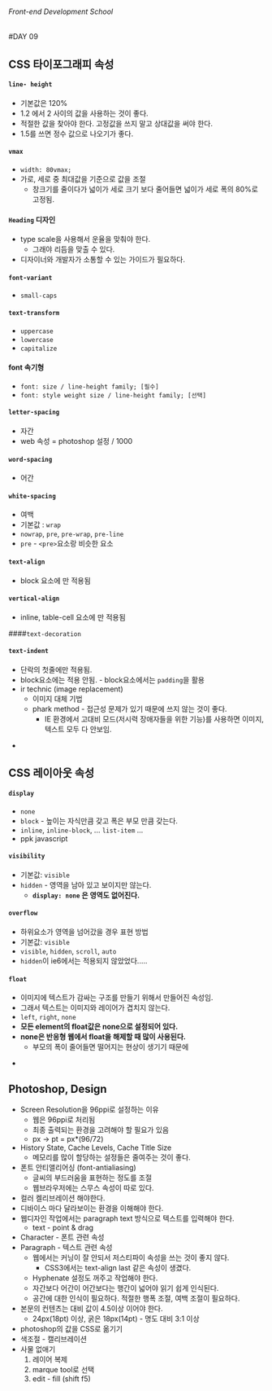 ###### Front-end Development School

#DAY 09

## CSS 타이포그래피 속성
#### `line- height` 
  * 기본값은 120%
  * 1.2 에서 2 사이의 값을 사용하는 것이 좋다.
  * 적절한 값을 찾아야 한다. 고정값을 쓰지 말고 상대값을 써야 한다. 
  * 1.5를 쓰면 정수 값으로 나오기가 좋다.

#### `vmax`
  * `width: 80vmax;`
  * 가로, 세로 중 최대값을 기준으로 값을 조절
    * 창크기를 줄이다가 넓이가 세로 크기 보다 줄어들면 넓이가 세로 폭의 80%로 고정됨.

#### `Heading` 디자인
  * type scale을 사용해서 운율을 맞춰야 한다.
    * 그래야 리듬을 맞출 수 있다.
  * 디자이너와 개발자가 소통할 수 있는 가이드가 필요하다.

#### `font-variant`
  * `small-caps`

#### `text-transform`
  * `uppercase`
  * `lowercase`
  * `capitalize`

#### font 속기형 
* `font: size / line-height family; [필수]`
* `font: style weight size / line-height family; [선택]`

#### `letter-spacing` 
  * 자간
  * web 속성 = photoshop 설정 / 1000 

#### `word-spacing` 
  * 어간

#### `white-spacing` 
  * 여백
  * 기본값 : `wrap`
  * `nowrap`, `pre`, `pre-wrap`, `pre-line`
  * `pre` - `<pre>`요소랑 비슷한 요소 

#### `text-align` 
  * block 요소에 만 적용됨

#### `vertical-align` 
  * inline, table-cell 요소에 만 적용됨

####`text-decoration` 

#### `text-indent`
  * 단락의 첫줄에만 적용됨.
  * block요소에는 적용 안됨. - block요소에서는 `padding`을 활용
  * ir technic (image replacement)
    * 이미지 대체 기법
    * phark method - 접근성 문제가 있기 때문에 쓰지 않는 것이 좋다.
      * IE 환경에서 고대비 모드(저시력 장애자들을 위한 기능)를 사용하면 이미지, 텍스트 모두 다 안보임.

-
## CSS 레이아웃 속성
#### `display`
  * `none`
  * `block` - 높이는 자식만큼 갖고 폭은 부모 만큼 갖는다.
  * `inline`, `inline-block`, ... `list-item` ...
  * ppk javascript

#### `visibility`
   * 기본값: `visible`
   * `hidden` - 영역을 남아 있고 보이지만 않는다. 
      * **`display: none` 은 영역도 없어진다.**

#### `overflow`
  * 하위요소가 영역을 넘어갔을 경우 표현 방법
  * 기본값: `visible`
  * `visible`, `hidden`, `scroll`, `auto`
  * `hidden`이 ie6에서는 적용되지 않았었다.....

#### `float`
  * 이미지에 텍스트가 감싸는 구조를 만들기 위해서 만들어진 속성임.
  * 그래서 텍스트는 이미지와 레이어가 겹치지 않는다. 
  * `left`, `right`, `none`
  * **모든 element의 float값은 none으로 설정되어 있다.**
  * **none은 반응형 웹에서 float을 해제할 때 많이 사용된다.**
    * 부모의 폭이 줄어들면 떨어지는 현상이 생기기 때문에

-

## Photoshop, Design
* Screen Resolution을 96ppi로 설정하는 이유
  * 웹은 96ppi로 처리됨
  * 최종 출력되는 환경을 고려해야 할 필요가 있음
  * px -> pt = px*(96/72)
* History State, Cache Levels, Cache Title Size
  * 메모리를 많이 할당하는 설정들은 줄여주는 것이 좋다.
* 폰트 안티앨리어싱 (font-antialiasing)
  * 글씨의 부드러움을 표현하는 정도를 조절
  * 웹브라우저에는 스무스 속성이 따로 있다. 
* 컬러 켈리브레이션 해야한다.
* 디바이스 마다 달라보이는 환경을 이해해야 한다.
* 웹디자인 작업에서는 paragraph text 방식으로 텍스트를 입력해야 한다.
  * text - point & drag 
* Character - 폰트 관련 속성
* Paragraph - 텍스트 관련 속성 
  * 웹에서는 커닝이 잘 안되서 저스티파이 속성을 쓰는 것이 좋지 않다.
      * CSS3에서는 text-align last 같은 속성이 생겼다. 
  * Hyphenate 설정도 꺼주고 작업해야 한다. 
  * 자간보다 어간이 어간보다는 행간이 넓어야 읽기 쉽게 인식된다.
  * 공간에 대한 인식이 필요하다. 적절한 행폭 조절, 여백 조절이 필요하다.
* 본문의 컨텐츠는 대비 값이 4.5이상 이어야 한다.
  * 24px(18pt) 이상, 굵은 18px(14pt) - 명도 대비 3:1 이상
* photoshop의 값을 CSS로 옮기기 
* 색조절 - 캘리브레이션
* 사물 없애기 
  1. 레이어 복제
  2. marque tool로 선택
  3. edit - fill (shift f5)
